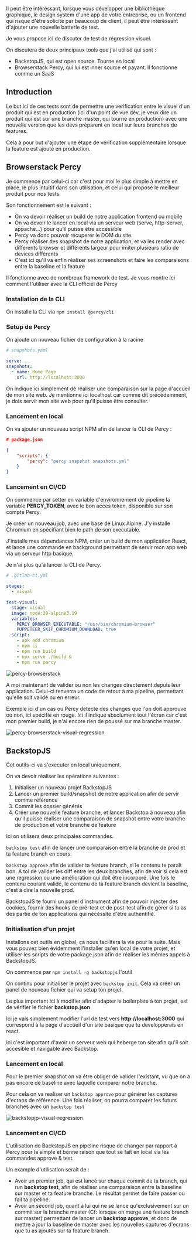 Il peut être intéréssant, lorsque vous développer une bibliothèque graphique, le design system d'une app de votre entreprise, ou un frontend qui risque d'être solicité par beaucoup de client, il peut être intéréssant d'ajouter une nouvelle batterie de test. 

Je vous propose ici de discuter de test de régression visuel.

On discutera de deux principaux tools que j'ai utilisé qui sont :

- BackstopJS, qui est open source. Tourne en local
- Browserstack Percy, qui lui est inner source et payant. Il fonctionne comme un SaaS


## Introduction
Le but ici de ces tests sont de permettre une verification entre le visuel d'un produit qui est en production (ici d'un point de vue dév, je veux dire un produit qui est sur une branche master, qui tourne en production) avec une nouvelle version que les dévs préparent en local sur leurs branches de features.

Cela à pour but d'ajouter une étape de vérification supplémentaire lorsque la feature est ajouté en production.

## Browserstack Percy
Je commence par celui-ci car c'est pour moi le plus simple à mettre en place, le plus intuitif dans son utilisation, et celui qui propose le meilleur produit pour nos tests. 

Son fonctionnement est le suivant : 

- On va devoir réaliser un build de notre application frontend ou mobile
- On va devoir le lancer en local via un serveur web (serve, http-server, appache...) pour qu'il puisse être accessible
- Percy va donc pouvoir récuperer le DOM du site.
- Percy réaliser des snapshot de notre application, et va les render avec differents browser et différents largeur pour imiter plusieurs ratio de devices différents
- C'est ici qu'il va enfin réaliser ses screenshots et faire les comparaisons entre la baseline et la feature

Il fonctionne avec de nombreux framework de test. Je vous montre ici comment l'utiliser avec la CLI officiel de Percy

### Installation de la CLI
On installe la CLI via `npm install @percy/cli`

### Setup de Percy
On ajoute un nouveau fichier de configuration à la racine 

```yaml linenums="1"
# snapshots.yaml

serve: . 
snapshots:
  - name: Home Page
    url: http://localhost:3000
```

On indique ici simplement de réaliser une comparaison sur la page d'accueil de mon site web. Je mentionne ici localhost car comme dit précédemment, je dois servir mon site web pour qu'il puisse être consulter.

### Lancement en local
On va ajouter un nouveau script NPM afin de lancer la CLI de Percy : 

```json linenums="1"
# package.json

{
    "scripts": {
        "percy": "percy snapshot snapshots.yml"
    }
}
```


### Lancement en CI/CD

On commence par setter en variable d'environnement de pipeline la variable **PERCY_TOKEN**, avec le bon acces token, disponible sur son compte Percy.

Je créer un nouveau job, avec une base de Linux Alpine. J'y installe Chromium en spécifiant bien le path de son executable. 

J'installe mes dépendances NPM, créer un build de mon application React, et lance une commande en background permettant de servir mon app web via un serveur http basique. 

Je n'ai plus qu'à lancer la CLI de Percy.

```yaml linenums="1"
# .gitlab-ci.yml

stages:
  - visual

test-visual:
  stage: visual
  image: node:20-alpine3.19
  variables:
    PERCY_BROWSER_EXECUTABLE: "/usr/bin/chromium-browser"
    PUPPETEER_SKIP_CHROMIUM_DOWNLOAD: true
  script:
    - apk add chromium
    - npm ci 
    - npm run build
    - npx serve ./build &
    - npm run percy
```


![percy-browserstack](./img/percy-browserstack.png)

A moi maintenant de valider ou non les changes directement depuis leur application. Celui-ci renverra un code de retour à ma pipeline, permettant qu'elle soit validé ou en erreur.

Exemple ici d'un cas ou Percy detecte des changes que l'on doit approuve ou non, ici spécifié en rouge. Ici il indique absolument tout l'écran car c'est mon premier build, je n'ai encore rien de poussé sur ma branche master.

![percy-browserstack-visual-regression](./img/percy-browserstack-visual-regression.png)

## BackstopJS
Cet outils-ci va s'executer en local uniquement.

On va devoir réaliser les opérations suivantes : 

1. Initialiser un nouveau projet BackstopJS
2. Lancer un premier build/snapshot de notre application afin de servir comme référence
3. Commit les dossier générés
4. Créer une nouvelle feature branche, et lancer Backstop à nouveau afin qu'il puisse réaliser une comparaison de snapshot entre votre branche de production et votre branche de feature

Ici on utilisera deux principales commandes.

`backstop test` afin de lancer une comparaison entre la branche de prod et ta feature branch en cours.

`backstop approve` afin de valider ta feature branch, si le contenu te paraît bon. A toi de valider les diff entre les deux branches, afin de voir si cela est une regression ou une amélioration qui doit être incorporé. Une fois le contenu courant validé, le contenu de ta feature branch devient la baseline, c'est à dire la nouvelle prod.

BackstopJS te fourni un panel d'instrument afin de pouvoir injecter des cookies, fournir des hooks de pré-test et de post-test afin de gérer si tu as des partie de ton applications qui nécéssite d'être authentifié.

### Initialisation d'un projet

Installons cet outils en global, ça nous facilitera la vie pour la suite. Mais vous pouvez bien évidemment l'installer qu'en local de votre projet, et utiliser les scripts de votre package.json afin de réaliser les mêmes appels à BackstopJS.

On commence par `npm install -g backstopjs` l'outil

On continu pour initialiser le projet avec `backstop init`. Cela va créer un panel de nouveau fichier qui va setup ton projet.

Le plus important ici à modifier afin d'adapter le boilerplate à ton projet, est de vérifier le fichier **backstop.json**

Ici je vais simplement modifier l'url de test vers **http://localhost:3000** qui correspond à la page d'accueil d'un site basique que tu developperais en react.

Ici c'est important d'avoir un serveur web qui heberge ton site afin qu'il soit accesible et navigable avec Backstop.

### Lancement en local

Pour le premier snapshot on va être obliger de valider l'existant, vu que on a pas encore de baseline avec laquelle comparer notre branche.

Pour cela on va realiser un `backstop approve` pour générer les captures d'ecrans de référence. Une fois réaliser, on pourra comparer les futurs branches avec un `backstop test`

![backstopjp-visual-regression](./img/backstopjp-visual-regression.png)

### Lancement en CI/CD

L'utilisation de BackstopJS en pipeline risque de changer par rapport à Percy pour la simple et bonne raison que tout se fait en local via les commandes approve & test.

Un example d'utilisation serait de :

- Avoir un premier job, qui est lancé sur chaque commit de ta branch, qui run **backstop test**, afin de réaliser une comparaison entre la baseline sur master et ta feature branche. Le résultat permet de faire passer ou fail ta pipeline.
- Avoir un second job, quant à lui qui ne se lance qu'exclusivement sur un commit sur la branche master (Cf: lorsque on merge une feature branch sur master) permettant de lancer un **backstop approve**, et donc de mettre à jour la baseline de master avec les nouvelles captures d'ecrans que tu as ajoutés sur ta feature branch.

